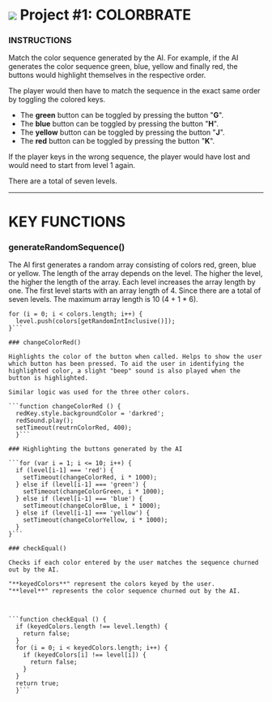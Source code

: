 
# ![](https://ga-dash.s3.amazonaws.com/production/assets/logo-9f88ae6c9c3871690e33280fcf557f33.png) Project #1: COLORBRATE

### INSTRUCTIONS

Match the color sequence generated by the AI. For example, if the AI generates the color sequence green, blue, yellow and finally red, the buttons would highlight themselves in the respective order.

The player would then have to match the sequence in the exact same order by toggling the colored keys.



* The **green** button can be toggled by pressing the button "**G**".
* The **blue** button can be toggled by pressing the button "**H**".
* The **yellow** button can be toggled by pressing the button "**J**".
* The **red** button can be toggled by pressing the button "**K**".

If the player keys in the wrong sequence, the player would have lost and would need to start from level 1 again.

There are a total of seven levels.

---

# KEY FUNCTIONS

### generateRandomSequence()
The AI first generates a random array consisting of colors red, green, blue or yellow. The length of the array depends on the level. The higher the level, the higher the length of the array. Each level increases the array length by one. The first level starts with an array length of 4. Since there are a total of seven levels. The maximum array length is 10 (4 + 1 * 6).

```function generateRandomSequence () {
for (i = 0; i < colors.length; i++) {
  level.push(colors[getRandomIntInclusive()]);
}```

### changeColorRed()

Highlights the color of the button when called. Helps to show the user which button has been pressed. To aid the user in identifying the highlighted color, a slight "beep" sound is also played when the button is highlighted.

Similar logic was used for the three other colors.

```function changeColorRed () {
  redKey.style.backgroundColor = 'darkred';
  redSound.play();
  setTimeout(reutrnColorRed, 400);
  }```

### Highlighting the buttons generated by the AI

```for (var i = 1; i <= 10; i++) {
  if (level[i-1] === 'red') {
    setTimeout(changeColorRed, i * 1000);
  } else if (level[i-1] === 'green') {
    setTimeout(changeColorGreen, i * 1000);
  } else if (level[i-1] === 'blue') {
    setTimeout(changeColorBlue, i * 1000);
  } else if (level[i-1] === 'yellow') {
    setTimeout(changeColorYellow, i * 1000);
  }
}```

### checkEqual()

Checks if each color entered by the user matches the sequence churned out by the AI.

"**keyedColors**" represent the colors keyed by the user.
"**level**" represents the color sequence churned out by the AI.



```function checkEqual () {
  if (keyedColors.length !== level.length) {
    return false;
  }
  for (i = 0; i < keyedColors.length; i++) {
    if (keyedColors[i] !== level[i]) {
      return false;
    }
  }
  return true;
  }```
